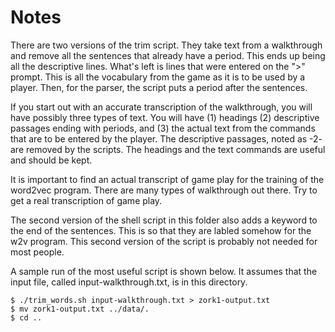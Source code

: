 # Notes

There are two versions of the trim script. They take text from a walkthrough and remove all the sentences that already have a period. This ends up being all the descriptive lines. What's left is lines that were entered on the ">" prompt. This is all the vocabulary from the game as it is to be used by a player. Then, for the parser, the script puts a period after the sentences.

If you start out with an accurate transcription of the walkthrough, you will have possibly three types of text. You will have (1) headings (2) descriptive passages ending with periods, and (3) the actual text from the commands that are to be entered by the player. The descriptive passages, noted as -2- are removed by the scripts. The headings and the text commands are useful and should be kept. 

It is important to find an actual transcript of game play for the training of the word2vec program. There are many types of walkthrough out there. Try to get a real transcription of game play.

The second version of the shell script in this folder also adds a keyword to the end of the sentences. This is so that they are labled somehow for the w2v program. This second version of the script is probably not needed for most people.

A sample run of the most useful script is shown below. It assumes that the input file, called input-walkthrough.txt, is in this directory.
````
$ ./trim_words.sh input-walkthrough.txt > zork1-output.txt
$ mv zork1-output.txt ../data/.
$ cd ..
````